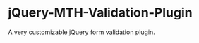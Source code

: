 jQuery-MTH-Validation-Plugin
============================

A very customizable jQuery form validation plugin.

